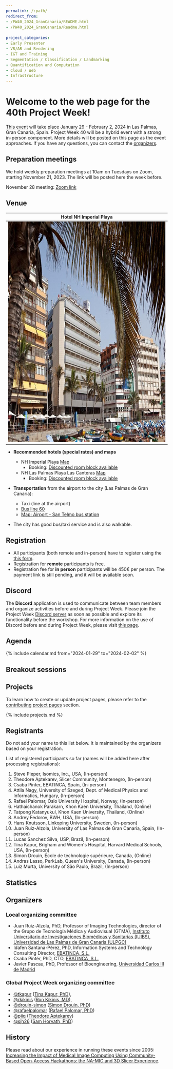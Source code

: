 ```yaml
---
permalink: /:path/
redirect_from:
- /PW40_2024_GranCanaria/README.html
- /PW40_2024_GranCanaria/Readme.html

project_categories:
- Early Presenter
- VR/AR and Rendering
- IGT and Training
- Segmentation / Classification / Landmarking
- Quantification and Computation
- Cloud / Web
- Infrastructure
---
```


<!-- markdownlint-disable no-trailing-punctuation no-bare-urls no-inline-html -->

# Welcome to the web page for the 40th Project Week!

[This event](https://projectweek.na-mic.org/PW40_2024_GranCanaria/README.html) will take place January 29 - February 2, 2024 in Las Palmas, Gran Canaria, Spain. Project Week 40 will be a hybrid event with a strong in-person component. More details will be posted on this page as the event approaches. If you have any questions, you can contact the [organizers](#organizers).

## Preparation meetings

We hold weekly preparation meetings at 10am on Tuesdays on Zoom, starting November 21, 2023. The link will be posted here the week before.

November 28 meeting: [Zoom link](https://NTNU.zoom.us/j/92717925334?pwd=bGh0ajhzMzh0S1lJaDdTQ0dHaGV5dz09)

## Venue

| Hotel NH Imperial Playa |
| -----|
|<img src="NHIMperialPlaya.jpg" width="1000" height="688">|

- **Recommended hotels (special rates) and maps**
  - NH Imperial Playa [Map](https://cutt.ly/twjO0PO)
    - Booking: [Discounted room block available](https://www.nh-hotels.com/es/event/namic-workshop)
  - NH Las Palmas Playa Las Canteras [Map](https://cutt.ly/vwkkTDE)
    - Booking: [Discounted room block available](https://www.nh-hotels.com/es/event/grupo-na-mic-workshop)

- **Transportation** from the airport to the city (Las Palmas de Gran Canaria):
  - Taxi (line at the airport)
  - [Bus line 60](https://guaguasglobal.com/lineas-horarios/linea/?id=60)
  - [Map: Airport - San Telmo bus station](https://www.google.com/maps/dir/Gran+Canaria+Airport,+GC-1,+s%2Fn,+35230+Las+Palmas+de+Gran+Canaria,+Las+Palmas/Estacion+De+Guaguas+SAN+TELMO,+35002+Las+Palmas+de+Gran+Canaria,+Las+Palmas/@28.0191886,-15.4859935,12z/data=!3m1!4b1!4m14!4m13!1m5!1m1!1s0xc40a266c3662d1d:0x824bcf7e159f85d4!2m2!1d-15.3874042!2d27.9289223!1m5!1m1!1s0xc40958500f0b3f5:0x3693fb0e3c418af2!2m2!1d-15.4158957!2d28.109201!3e3?entry=ttu)
- The city has good bus/taxi service and is also walkable.

## Registration

- All participants (both remote and in-person) have to register using the [this form](https://forms.gle/iToYPfiE1xa7pYnN9).
- Registration for **remote** participants is free.
- Registration fee for **in person** participants will be 450€ per person. The payment link is still pending, and it will be available soon.

## Discord

The **Discord** application is used to communicate between team members and organize activities before and during Project Week. Please join the Project Week [Discord server](https://discord.gg/yQsNVdVpS3) as soon as possible and explore its functionality before the workshop. For more information on the use of Discord before and during Project Week, please visit [this page](../common/Discord.md).

## Agenda

{% include calendar.md from="2024-01-29" to="2024-02-02" %}

## Breakout sessions

## Projects

To learn how to create or update project pages, please refer to the [contributing project pages](ContributingProjectPages.md) section.

{% include projects.md %}

## Registrants

Do not add your name to this list below. It is maintained by the organizers based on your registration.

List of registered participants so far (names will be added here after processing registrations):

<!-- Participants list is updated programmatically, please don't remove the comments -->
<!-- Participants list start -->

1. Steve Pieper, Isomics, Inc., USA, (In-person)
1. Theodore Aptekarev, Slicer Community, Montenegro, (In-person)
1. Csaba Pinter, EBATINCA, Spain, (In-person)
1. Attila Nagy, University of Szeged, Dept. of Medical Physics and Informatics, Hungary, (In-person)
1. Rafael Palomar, Oslo University Hospital, Norway, (In-person)
1. Hathaichanok Parakarn, Khon Kaen University, Thailand, (Online)
1. Tatpong Katanyukul, Khon Kaen University, Thailand, (Online)
1. Andrey Fedorov, BWH, USA, (In-person)
1. Hans Knutsson, Linkoping University, Sweden, (In-person)
1. Juan Ruiz-Alzola, University of Las Palmas de Gran Canaria, Spain, (In-person)
1. Lucas Sanchez Silva, USP, Brazil, (In-person)
1. Tina Kapur, Brigham and Women's Hospital, Harvard Medical Schools, USA, (In-person)
1. Simon Drouin, École de technologie supérieure, Canada, (Online)
1. Andras Lasso, PerkLab, Queen's University, Canada, (In-person)
1. Luiz Murta, University of  São Paulo, Brazil, (In-person)

<!-- Participants list end -->

## Statistics

## Organizers

### Local organizing committee

- Juan Ruiz-Alzola, PhD, Professor of Imaging Technologies, director of the Grupo de Tecnología Médica y Audiovisual (GTMA), [Instituto Universitario de Investigaciones Biomédicas y Sanitarias (IUIBS)](https://www.iuibs.ulpgc.es/), [Universidad de Las Palmas de Gran Canaria (ULPGC)](https://www.ulpgc.es/)
- Idafen Santana-Pérez, PhD, Information Systems and Technology Consulting Director, [EBATINCA, S.L.](https://ebatinca.com/equipo)
- Csaba Pintér, PhD, CTO, [EBATINCA, S.L.](https://ebatinca.com/equipo)
- Javier Pascau, PhD, Professor of Bioengineering, [Universidad Carlos III de Madrid](https://igt.uc3m.es/jpascau)

### Global Project Week organizing committee

- [@tkapur](https://github.com/tkapur) ([Tina Kapur, PhD](http://www.spl.harvard.edu/pages/People/tkapur)),
- [@rkikinis](https://github.com/rkikinis) ([Ron Kikinis, MD](http://www.spl.harvard.edu/pages/People/kikinis)),
- [@drouin-simon](https://github.com/drouin-simon) ([Simon Drouin, PhD](https://drouin-simon.github.io/ETS-web//))
- [@rafaelpalomar](https://github.com/rafaelpalomar) ([Rafael Palomar, PhD](https://www.ntnu.edu/employees/rafaelp))
- [@piiq](https://github.com/piiq) ([Theodore Aptekarev](https://discourse.slicer.org/u/pll_llq))
- [@sjh26](https://github.com/sjh26) ([Sam Horvath, PhD](https://www.kitware.com/samantha-horvath/))

## History

Please read about our experience in running these events since 2005: [Increasing the Impact of Medical Image Computing Using
Community-Based Open-Access Hackathons: the NA-MIC and 3D Slicer Experience](http://perk.cs.queensu.ca/sites/perkd7.cs.queensu.ca/files/Kapur2016.pdf).
